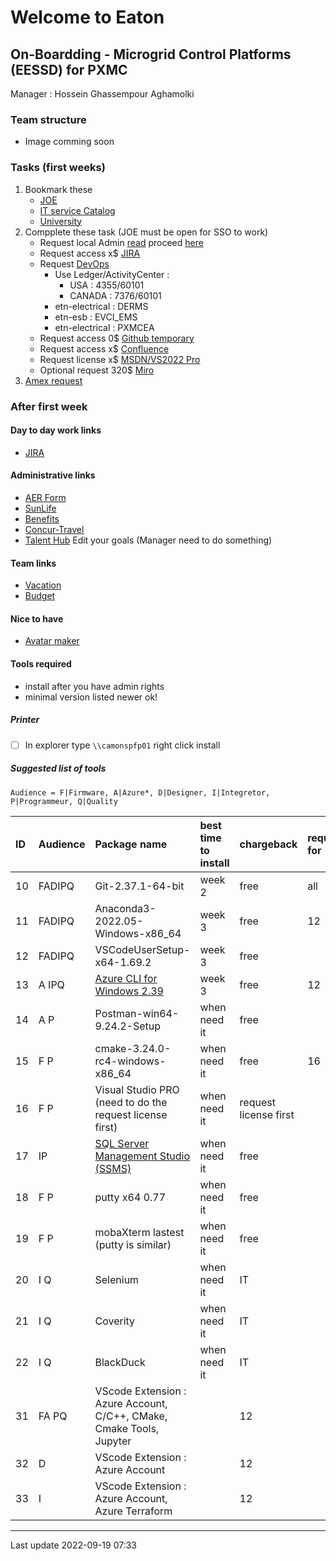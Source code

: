 # Welcome to Eaton

## On-Boardding - Microgrid Control Platforms (EESSD) for PXMC

  Manager : Hossein Ghassempour Aghamolki

### Team structure

  - Image comming soon

### Tasks (first weeks)

 1. Bookmark these
    - [JOE](http://portal.etn.com/intranet/faces/oracle/webcenter/portalapp/pages/eatontoday.jspx)
    - [IT service Catalog](http://itsc7.tcc.etn.com/ServiceCatalog/navigation.do?go=myrequests)
    - [University](https://eatonuniversity.sumtotal.host/rcore/c/dash/MLAD/ENG?isDeepLink=1)
 2. Compplete these task (JOE must be open for SSO to work)
    - Request local Admin [read](https://confluence-prod.tcc.etn.com/pages/viewpage.action?pageId=206014628) proceed [here](http://eiam.tcc.etn.com/identity/?_adf.ctrl-state=gfu6snh9m_1&_afrLoop=6357781218272717)
    - Request access x$ [JIRA](http://itsc7.tcc.etn.com/ServiceCatalog/navigation.do?go=submission&dashboard=tl%3A2%7Cmc%3A1%7Cc%3A75%7Ct%3A0)
    - Request [DevOps](https://apps.powerapps.com/play/de48d50f-a7fa-4141-8bfd-dfd1de70a227?tenantId=d6525c95-b906-431a-b926-e9b51ba43cc4)
      + Use Ledger/ActivityCenter : 
         + USA : 4355/60101
         + CANADA : 7376/60101
      + etn-electrical : DERMS
      + etn-esb : EVCI_EMS
      + etn-electrical : PXMCEA
    - Request access 0$ [Github temporary](https://github.com/etn-electrical/PXMCEA-Utils/)
    - Request access x$ [Confluence](http://itsc7.tcc.etn.com/ServiceCatalog/navigation.do?go=submission&dashboard=tl%3A2%7Cmc%3A1%7Cc%3A75%7Ct%3A3)
    - Request license x$ [MSDN/VS2022 Pro](http://itsc7.tcc.etn.com/ServiceCatalog/navigation.do?go=sd&entry=000000000075952)
    - Optional request 320$ [Miro](http://itsc7.tcc.etn.com/ServiceCatalog/navigation.do?go=sd&entry=000000000082951)
 3. [Amex request](https://eaton.columncloud.com/arsys/forms/etnprdap2/COL:CORE:User_Portal_Finance/UI_View/)

### After first week

#### Day to day work links
 - [JIRA](https://jira-prod.tcc.etn.com/secure/RapidBoard.jspa?rapidView=2668&projectKey=MGCP&selectedIssue=MGCP-298)
  
#### Administrative links 
 - [AER Form](http://itsc7.tcc.etn.com/ServiceCatalog/navigation.do?go=sd&entry=000000000129970)
 - [SunLife](https://www.sunnet.sunlife.com/signin/mysunlife/home.wca)
 - [Benefits](https://ebc.hroffice.com/)
 - [Concur-Travel](https://www.concursolutions.com/home.asp)
 - [Talent Hub](https://eid.eaton.com/app/etn_sapias_1/exk1l15lrs9uYYf2Z4x7/sso/saml) Edit your goals (Manager need to do something)

#### Team links
 - [Vacation](https://confluence-prod.tcc.etn.com/pages/viewpage.action?spaceKey=MGC&title=Vacation+Calendar)
 - [Budget](https://eaton.sharepoint.com/sites/MicrogridPlatformsInternal/Lists/Budget%20Tracker/AllItems.aspx)
 
#### Nice to have
 - [Avatar maker](https://avatarmaker.com/)

#### Tools required 
 - install after you have admin rights 
 - minimal version listed newer ok!

##### Printer
 - [ ] In explorer type `\\camonspfp01` right click install

##### Suggested list of tools

`Audience = F|Firmware, A|Azure*, D|Designer, I|Integretor, P|Programmeur, Q|Quality`

ID | Audience | Package name | best time to install | chargeback | required for
:--- | :----- | :-------- | :---- | :---- | :----
10 | FADIPQ | Git-2.37.1-64-bit | week 2 | free | all
11 | FADIPQ | Anaconda3-2022.05-Windows-x86_64 | week 3 | free | 12
12 | FADIPQ | VSCodeUserSetup-x64-1.69.2 | week 3 | free | 
13 |  A IPQ | [Azure CLI for Windows 2.39](https://aka.ms/installazurecliwindows) | week 3 | free | 12
14 |  A  P  | Postman-win64-9.24.2-Setup | when need it | free |
15 | F   P  | cmake-3.24.0-rc4-windows-x86_64 | when need it | free  | 16
16 | F   P  | Visual Studio PRO (need to do the request license first) | when need it | request license first | 
17 |    IP  | [SQL Server Management Studio (SSMS)](https://aka.ms/ssmsfullsetup) | when need it | free |
18 | F   P  | putty x64 0.77 | when need it | free |
19 | F   P  | mobaXterm lastest (putty is similar) | when need it | free |
20 |    I Q | Selenium | when need it | IT | 
21 |    I Q | Coverity | when need it | IT | 
22 |    I Q | BlackDuck | when need it | IT | 
31 | FA  PQ |   VScode Extension : Azure Account, C/C++, CMake, Cmake Tools, Jupyter | | 12
32 |   D    |   VScode Extension : Azure Account | | 12
33 |    I   |   VScode Extension : Azure Account, Azure Terraform | | 12

---
Last update 2022-09-19 07:33
